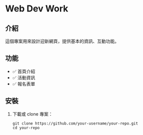 # Web Dev Work

## 介紹
這個專案用來設計迎新網頁，提供基本的資訊、互動功能。

## 功能
- ✅ 首頁介紹
- ✅ 活動資訊
- ✅ 報名表單

## 安裝
1. 下載或 clone 專案：
   ```
   git clone https://github.com/your-username/your-repo.git
   cd your-repo
